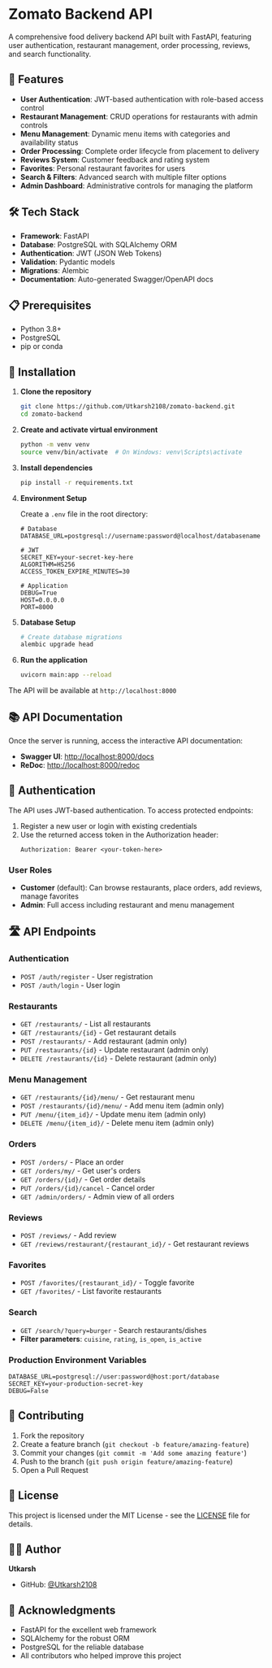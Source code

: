 # Zomato Backend API

A comprehensive food delivery backend API built with FastAPI, featuring user authentication, restaurant management, order processing, reviews, and search functionality.

## 🚀 Features

- **User Authentication**: JWT-based authentication with role-based access control
- **Restaurant Management**: CRUD operations for restaurants with admin controls
- **Menu Management**: Dynamic menu items with categories and availability status
- **Order Processing**: Complete order lifecycle from placement to delivery
- **Reviews System**: Customer feedback and rating system
- **Favorites**: Personal restaurant favorites for users
- **Search & Filters**: Advanced search with multiple filter options
- **Admin Dashboard**: Administrative controls for managing the platform

## 🛠️ Tech Stack

- **Framework**: FastAPI
- **Database**: PostgreSQL with SQLAlchemy ORM
- **Authentication**: JWT (JSON Web Tokens)
- **Validation**: Pydantic models
- **Migrations**: Alembic
- **Documentation**: Auto-generated Swagger/OpenAPI docs

## 📋 Prerequisites

- Python 3.8+
- PostgreSQL
- pip or conda

## 🔧 Installation

1. **Clone the repository**
   ```bash
   git clone https://github.com/Utkarsh2108/zomato-backend.git
   cd zomato-backend
   ```

2. **Create and activate virtual environment**
   ```bash
   python -m venv venv
   source venv/bin/activate  # On Windows: venv\Scripts\activate
   ```

3. **Install dependencies**
   ```bash
   pip install -r requirements.txt
   ```

4. **Environment Setup**
   
   Create a `.env` file in the root directory:
   ```env
   # Database
   DATABASE_URL=postgresql://username:password@localhost/databasename
   
   # JWT
   SECRET_KEY=your-secret-key-here
   ALGORITHM=HS256
   ACCESS_TOKEN_EXPIRE_MINUTES=30
   
   # Application
   DEBUG=True
   HOST=0.0.0.0
   PORT=8000
   ```

5. **Database Setup**
   ```bash
   # Create database migrations
   alembic upgrade head
   ```

6. **Run the application**
   ```bash
   uvicorn main:app --reload
   ```

The API will be available at `http://localhost:8000`

## 📚 API Documentation

Once the server is running, access the interactive API documentation:

- **Swagger UI**: [http://localhost:8000/docs](http://localhost:8000/docs)
- **ReDoc**: [http://localhost:8000/redoc](http://localhost:8000/redoc)

## 🔐 Authentication

The API uses JWT-based authentication. To access protected endpoints:

1. Register a new user or login with existing credentials
2. Use the returned access token in the Authorization header:
   ```
   Authorization: Bearer <your-token-here>
   ```

### User Roles

- **Customer** (default): Can browse restaurants, place orders, add reviews, manage favorites
- **Admin**: Full access including restaurant and menu management

## 🛣️ API Endpoints

### Authentication
- `POST /auth/register` - User registration
- `POST /auth/login` - User login

### Restaurants
- `GET /restaurants/` - List all restaurants
- `GET /restaurants/{id}` - Get restaurant details
- `POST /restaurants/` - Add restaurant (admin only)
- `PUT /restaurants/{id}` - Update restaurant (admin only)
- `DELETE /restaurants/{id}` - Delete restaurant (admin only)

### Menu Management
- `GET /restaurants/{id}/menu/` - Get restaurant menu
- `POST /restaurants/{id}/menu/` - Add menu item (admin only)
- `PUT /menu/{item_id}/` - Update menu item (admin only)
- `DELETE /menu/{item_id}/` - Delete menu item (admin only)

### Orders
- `POST /orders/` - Place an order
- `GET /orders/my/` - Get user's orders
- `GET /orders/{id}/` - Get order details
- `PUT /orders/{id}/cancel` - Cancel order
- `GET /admin/orders/` - Admin view of all orders

### Reviews
- `POST /reviews/` - Add review
- `GET /reviews/restaurant/{restaurant_id}/` - Get restaurant reviews

### Favorites
- `POST /favorites/{restaurant_id}/` - Toggle favorite
- `GET /favorites/` - List favorite restaurants

### Search
- `GET /search/?query=burger` - Search restaurants/dishes
- **Filter parameters**: `cuisine`, `rating`, `is_open`, `is_active`

### Production Environment Variables
```env
DATABASE_URL=postgresql://user:password@host:port/database
SECRET_KEY=your-production-secret-key
DEBUG=False
```

## 🤝 Contributing

1. Fork the repository
2. Create a feature branch (`git checkout -b feature/amazing-feature`)
3. Commit your changes (`git commit -m 'Add some amazing feature'`)
4. Push to the branch (`git push origin feature/amazing-feature`)
5. Open a Pull Request

## 📝 License

This project is licensed under the MIT License - see the [LICENSE](LICENSE) file for details.

## 👨‍💻 Author

**Utkarsh**
- GitHub: [@Utkarsh2108](https://github.com/Utkarsh2108)

## 🙏 Acknowledgments

- FastAPI for the excellent web framework
- SQLAlchemy for the robust ORM
- PostgreSQL for the reliable database
- All contributors who helped improve this project
